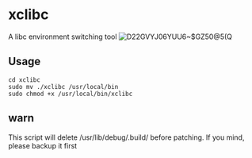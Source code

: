 # xclibc
A libc environment switching tool
![D22GVYJ06YUU6~$GZ50@5(Q](https://user-images.githubusercontent.com/52035000/192204442-58215a17-09ea-4a55-8df7-ef55671e04e9.png)
## Usage
```
cd xclibc
sudo mv ./xclibc /usr/local/bin
sudo chmod +x /usr/local/bin/xclibc
```
## warn
This script will delete /usr/lib/debug/.build/ before patching. If you mind, please backup it first

